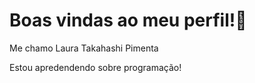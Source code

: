 # Boas vindas ao meu perfil!🍒 
Me chamo Laura Takahashi Pimenta

Estou apredendendo sobre programação!
